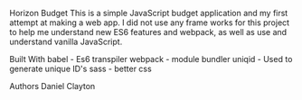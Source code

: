 Horizon Budget
This is a simple JavaScript budget application and my first attempt at making a web app. I did not use any frame works for this project to help me understand new ES6 features and webpack, as well as use and understand vanilla JavaScript.

Built With
babel - Es6 transpiler
webpack - module bundler 
uniqid - Used to generate unique ID's
sass - better css

Authors
Daniel Clayton
